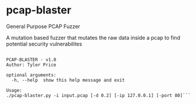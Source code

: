# pcap-blaster
General Purpose PCAP Fuzzer

A mutation based fuzzer that mutates the raw data inside a pcap to find potential security vulnerabilites

```usage: pcap-blaster.py [-h]

PCAP-BLASTER - v1.0
Author: Tyler Price

optional arguments:
  -h, --help  show this help message and exit

Usage:
./pcap-blaster.py -i input.pcap [-d 0.2] [-ip 127.0.0.1] [-port 80]```
